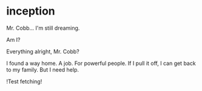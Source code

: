 # inception

Mr. Cobb... I'm still dreaming.

Am I?

Everything alright, Mr. Cobb?

I found a way home. A job. For
powerful people. If I pull it off,
I can get back to my family. But I
need help.

!Test fetching!
